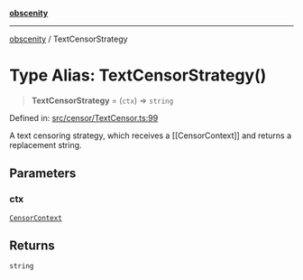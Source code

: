 [**obscenity**](../README.md)

***

[obscenity](../README.md) / TextCensorStrategy

# Type Alias: TextCensorStrategy()

> **TextCensorStrategy** = (`ctx`) => `string`

Defined in: [src/censor/TextCensor.ts:99](https://github.com/jo3-l/obscenity/blob/a386fd116c14542130a643879987c21c9c8a4eb9/src/censor/TextCensor.ts#L99)

A text censoring strategy, which receives a [[CensorContext]] and returns a
replacement string.

## Parameters

### ctx

[`CensorContext`](CensorContext.md)

## Returns

`string`
